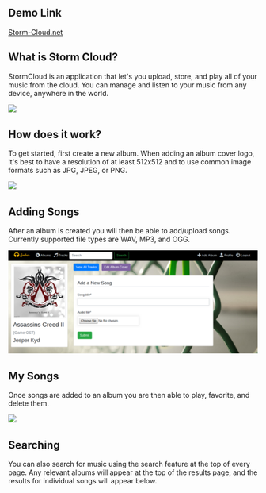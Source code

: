 ## Demo Link

[Storm-Cloud.net](http://www.thesoundcloud.net/)

## What is Storm Cloud?

StormCloud is an application that let's you upload, store, and play all of your music from the cloud. You can manage and listen to your music from any device, anywhere in the world. 

![](https://github.com/beingabeer/Storm-Cloud/blob/master/music_project/reade_png/homepage.png)

## How does it work?

To get started, first create a new album. When adding an album cover logo, it's best to have a resolution of at least 512x512 and to use common image formats such as JPG, JPEG, or PNG.

![](https://github.com/beingabeer/Storm-Cloud/blob/master/music_project/reade_png/albums.png)

## Adding Songs

After an album is created you will then be able to add/upload songs. Currently supported file types are WAV, MP3, and OGG.

![](https://raw.githubusercontent.com/beingabeer/Amber/master/music_project/reade_png/song.png)


## My Songs

Once songs are added to an album you are then able to play, favorite, and delete them.

![](https://github.com/beingabeer/Storm-Cloud/blob/master/music_project/reade_png/detail.png)


## Searching

You can also search for music using the search feature at the top of every page. Any relevant albums will appear at the top of the results page, and the results for individual songs will appear below. 
